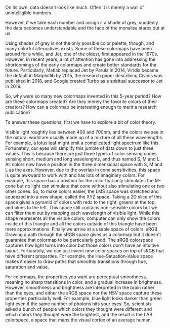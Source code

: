 On its own, data doesn't look like much.
Often it is merely a wall of unintelligible numbers.

However, if we take each number and assign it a shade of grey, suddenly
the data becomes understandable and the face of the monalisa stares out at us.

Using shades of grey is not the only possible color palette, though,
and many colorful alternatives exists. Some of these colormaps have been around
for a while, and Jet, one of the oldest, first appeared in the 1970s. However,
in recent years, a lot of attention has gone into addressing the shortcomings
of the early colormaps and create better standards for the future.
Particularly, Matlab replaced Jet by Parula in 2014, Viridis became the default
in Matplotlib by 2015, the research paper describing Cividis was published in
2018, and Google created Turbo as a spiritual successor to Jet in 2019.

So, why were so many new colormaps invented in this 5-year period? How are these
colormaps created? Are they merely the favorite colors of their creators? How
can a colormap be interesting enough to merit a research publication?

To answer these questions, first we have to explore a bit of color theory.

Visible light roughtly lies between 400 and 700nm, and the colors we see
in the natural world are usually made up of a mixture of all these wavelengths.
For example, a lotus leaf might emit a complicated light spectrum like this.
Fortunately, our eyes will simplify this jumble of data down to just three
values. This is because there are just three types of color sensing cones,
sensing short, medium and long wavelenghts, and thus named S, M and L.
All colors now have a position in the three dimensional space with S, M and L
as the axes. However, due to the overlap in cone sensitivities, this space
is quite awkward to work with and has lots of imaginary colors. For example,
this space has a position for the color that only stimulates the M-cone but no
light can stimulate that cone without also stimulating one or two other cones.
So, to make colors easier, the LMS space was stretched and
squeezed into a new shape, called the XYZ space.
Taking a 2D slice of this space gives a pyramid of colors with reds to the
right, greens at the top, and blues to the left.
This space still contains non-sensible colors but we can filter them out by
mapping each wavelength of visible light.
While this shape represents all the visible colors, computer can only show
the colors inside of this triangle and all the colors outside of this triangle
have been mere approximations.
Finally we arrive at a usable space of colors: sRGB.
Drawing a path through the sRGB space gives us a colormap but it doesn't
guarantee that colormap to be particularly good. The sRGB colorspace captures
how light turns into color but those colors don't have an intuitive layout.
Fortunately, we can just invent new color spaces on top of sRGB that have
different properties. For example, the Hue-Satuation-Value space makes it
easier to draw paths that smoothly transitions through hue, saturation and value.

For colormaps, the properties you want are perceptual smoothness, meaning no
sharp transitions in color, and a gradual increase in brightness. However,
smoothness and brightness are interpreted in the brain rather than the eyes, and
either the sRGB space nor the HSV space capture these properties particularly
well. For example, blue light looks darker than green light even if the same
number of photons hits your eyes. So, scientists asked a bunch of people which
colors they thought were different and which colors they thought were the
brightest, and the result is the LAB colorspace, a space that maps the visual
cortex of an average human.

